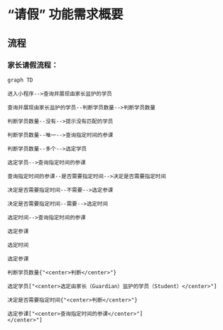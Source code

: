 # “请假” 功能需求概要

## 流程

### 家长请假流程：

```mermaid
graph TD

进入小程序-->查询并展现由家长监护的学员

查询并展现由家长监护的学员--判断学员数量-->判断学员数量

判断学员数量--没有-->提示没有匹配的学员

判断学员数量--唯一-->查询指定时间的参课

判断学员数量--多个-->选定学员

选定学员-->查询指定时间的参课

查询指定时间的参课--是否需要指定时间-->决定是否需要指定时间

决定是否需要指定时间--不需要-->选定参课

决定是否需要指定时间--需要-->选定时间

选定时间-->查询指定时间的参课

选定参课

选定时间

选定参课

判断学员数量{"<center>判断</center>"}

选定学员["<center>选定由家长（Guardian）监护的学员（Student）</center>"]

决定是否需要指定时间{"<center>判断</center>"}

选定参课["<center>查询指定时间的参课</center>"]
</center>"]

```
<!--stackedit_data:
eyJoaXN0b3J5IjpbMTEwMjM2OTUzLDg0MjQwNTAwNiwxOTQ5OD
k1MTUzLC0zOTM0Njc1OTIsLTEyODgyMTI2MTMsMTk2OTU3ODQ2
MSwtMjEwOTQ3MzYzMiw2NTM4NzY2MSwyMzY4NDM0MywyMTAzOT
IzMzIyLDgzMjU1ODQ5NCwtMTMwMDIwOTk1NCw3MzA5OTgxMTZd
fQ==
-->